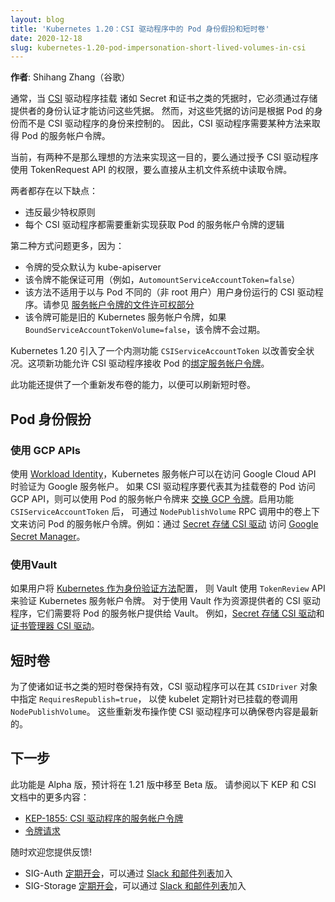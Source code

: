 ```yaml
---
layout: blog
title: 'Kubernetes 1.20：CSI 驱动程序中的 Pod 身份假扮和短时卷'
date: 2020-12-18
slug: kubernetes-1.20-pod-impersonation-short-lived-volumes-in-csi
---
```

<!--
layout: blog
title: 'Kubernetes 1.20: Pod Impersonation and Short-lived Volumes in CSI Drivers'
date: 2020-12-18
slug: kubernetes-1.20-pod-impersonation-short-lived-volumes-in-csi
-->

<!--
**Author**: Shihang Zhang (Google)
-->
**作者**: Shihang Zhang（谷歌）

<!--
Typically when a [CSI](https://github.com/container-storage-interface/spec/blob/baa71a34651e5ee6cb983b39c03097d7aa384278/spec.md) driver mounts credentials such as secrets and certificates, it has to authenticate against storage providers to access the credentials. However, the access to those credentials are controlled on the basis of the pods' identities rather than the CSI driver's identity. CSI drivers, therefore, need some way to retrieve pod's service account token. 
-->
通常，当 [CSI](https://github.com/container-storage-interface/spec/blob/baa71a34651e5ee6cb983b39c03097d7aa384278/spec.md) 驱动程序挂载
诸如 Secret 和证书之类的凭据时，它必须通过存储提供者的身份认证才能访问这些凭据。
然而，对这些凭据的访问是根据 Pod 的身份而不是 CSI 驱动程序的身份来控制的。 
因此，CSI 驱动程序需要某种方法来取得 Pod 的服务帐户令牌。

<!--
Currently there are two suboptimal approaches to achieve this, either by granting CSI drivers the permission to use TokenRequest API or by reading tokens directly from the host filesystem. 
-->
当前，有两种不是那么理想的方法来实现这一目的，要么通过授予 CSI 驱动程序使用 TokenRequest API 的权限，要么直接从主机文件系统中读取令牌。

<!--
Both of them exhibit the following drawbacks:
-->
两者都存在以下缺点：

<!--
- Violating the principle of least privilege
- Every CSI driver needs to re-implement the logic of getting the pod’s service account token
-->
- 违反最少特权原则
- 每个 CSI 驱动程序都需要重新实现获取 Pod 的服务帐户令牌的逻辑

<!--
The second approach is more problematic due to:
-->
第二种方式问题更多，因为：

<!--
- The audience of the token defaults to the kube-apiserver
- The token is not guaranteed to be available (e.g. `AutomountServiceAccountToken=false`)
- The approach does not work for CSI drivers that run as a different (non-root) user from the pods. See [file permission section for service account token](https://github.com/kubernetes/enhancements/blob/f40c24a5da09390bd521be535b38a4dbab09380c/keps/sig-storage/20180515-svcacct-token-volumes.md#file-permission)
- The token might be legacy Kubernetes service account token which doesn’t expire if `BoundServiceAccountTokenVolume=false`
-->
- 令牌的受众默认为 kube-apiserver
- 该令牌不能保证可用（例如，`AutomountServiceAccountToken=false`）
- 该方法不适用于以与 Pod 不同的（非 root 用户）用户身份运行的 CSI 驱动程序。请参见
  [服务帐户令牌的文件许可权部分](https://github.com/kubernetes/enhancements/blob/f40c24a5da09390bd521be535b38a4dbab09380c/keps/sig-storage/20180515-svcacct-token-volumes.md#file-permission)
- 该令牌可能是旧的 Kubernetes 服务帐户令牌，如果 `BoundServiceAccountTokenVolume=false`，该令牌不会过期。

<!--
Kubernetes 1.20 introduces an alpha feature, `CSIServiceAccountToken`, to improve the security posture. The new feature allows CSI drivers to receive pods' [bound service account tokens](https://github.com/kubernetes/enhancements/blob/master/keps/sig-auth/1205-bound-service-account-tokens/README.md).
-->
Kubernetes 1.20 引入了一个内测功能 `CSIServiceAccountToken` 以改善安全状况。这项新功能允许 CSI 驱动程序接收 Pod 的[绑定服务帐户令牌](https://github.com/kubernetes/enhancements/blob/master/keps/sig-auth/1205-bound-service-account-tokens/README.md)。

<!--
This feature also provides a knob to re-publish volumes so that short-lived volumes can be refreshed.
-->
此功能还提供了一个重新发布卷的能力，以便可以刷新短时卷。

<!--
## Pod Impersonation

### Using GCP APIs
-->
## Pod 身份假扮

### 使用 GCP APIs

<!--
Using [Workload Identity](https://cloud.google.com/kubernetes-engine/docs/how-to/workload-identity), a Kubernetes service account can authenticate as a Google service account when accessing Google Cloud APIs. If a CSI driver needs to access GCP APIs on behalf of the pods that it is mounting volumes for, it can use the pod's service account token to [exchange for GCP tokens](https://cloud.google.com/iam/docs/reference/sts/rest). The pod's service account token is plumbed through the volume context in `NodePublishVolume` RPC calls when the feature `CSIServiceAccountToken` is enabled. For example: accessing [Google Secret Manager](https://cloud.google.com/secret-manager/) via a [secret store CSI driver](https://github.com/GoogleCloudPlatform/secrets-store-csi-driver-provider-gcp).
-->
使用 [Workload Identity](https://cloud.google.com/kubernetes-engine/docs/how-to/workload-identity)，Kubernetes 服务帐户可以在访问 Google Cloud API 时验证为 Google 服务帐户。
如果 CSI 驱动程序要代表其为挂载卷的 Pod 访问 GCP API，则可以使用 Pod 的服务帐户令牌来
[交换 GCP 令牌](https://cloud.google.com/iam/docs/reference/sts/rest)。启用功能 `CSIServiceAccountToken` 后，
可通过 `NodePublishVolume` RPC 调用中的卷上下文来访问 Pod 的服务帐户令牌。例如：通过 [Secret 存储 CSI 驱动](https://github.com/GoogleCloudPlatform/secrets-store-csi-driver-provider-gcp)
访问 [Google Secret Manager](https://cloud.google.com/secret-manager/)。

<!--
### Using Vault

If users configure [Kubernetes as an auth method](https://www.vaultproject.io/docs/auth/kubernetes), Vault uses the `TokenReview` API to validate the Kubernetes service account token. For CSI drivers using Vault as resources provider, they need to present the pod's service account to Vault. For example, [secrets store CSI driver](https://github.com/hashicorp/secrets-store-csi-driver-provider-vault) and [cert manager CSI driver](https://github.com/jetstack/cert-manager-csi).
-->
### 使用Vault

如果用户将 [Kubernetes 作为身份验证方法](https://www.vaultproject.io/docs/auth/kubernetes)配置，
则 Vault 使用 `TokenReview` API 来验证 Kubernetes 服务帐户令牌。
对于使用 Vault 作为资源提供者的 CSI 驱动程序，它们需要将 Pod 的服务帐户提供给 Vault。
例如，[Secret 存储 CSI 驱动](https://github.com/hashicorp/secrets-store-csi-driver-provider-vault)和
[证书管理器 CSI 驱动](https://github.com/jetstack/cert-manager-csi)。

<!--
## Short-lived Volumes

To keep short-lived volumes such as certificates effective, CSI drivers can specify `RequiresRepublish=true` in their`CSIDriver` object to have the kubelet periodically call `NodePublishVolume` on mounted volumes. These republishes allow CSI drivers to ensure that the volume content is up-to-date.
-->
## 短时卷

为了使诸如证书之类的短时卷保持有效，CSI 驱动程序可以在其 `CSIDriver` 对象中指定 `RequiresRepublish=true`，
以使 kubelet 定期针对已挂载的卷调用 `NodePublishVolume`。
这些重新发布操作使 CSI 驱动程序可以确保卷内容是最新的。

<!--
## Next steps

This feature is alpha and projected to move to beta in 1.21. See more in the following KEP and CSI documentation:
-->
## 下一步

此功能是 Alpha 版，预计将在 1.21 版中移至 Beta 版。 请参阅以下 KEP 和 CSI 文档中的更多内容：

<!--
- [KEP-1855: Service Account Token for CSI Driver](https://github.com/kubernetes/enhancements/blob/master/keps/sig-storage/1855-csi-driver-service-account-token/README.md)
- [Token Requests](https://kubernetes-csi.github.io/docs/token-requests.html)
-->
- [KEP-1855: CSI 驱动程序的服务帐户令牌](https://github.com/kubernetes/enhancements/blob/master/keps/sig-storage/1855-csi-driver-service-account-token/README.md)
- [令牌请求](https://kubernetes-csi.github.io/docs/token-requests.html)

<!--
Your feedback is always welcome!
- SIG-Auth [meets regularly](https://github.com/kubernetes/community/tree/master/sig-auth#meetings) and can be reached via [Slack and the mailing list](https://github.com/kubernetes/community/tree/master/sig-auth#contact)
- SIG-Storage [meets regularly](https://github.com/kubernetes/community/tree/master/sig-storage#meetings) and can be reached via [Slack and the mailing list](https://github.com/kubernetes/community/tree/master/sig-storage#contact).
-->
随时欢迎您提供反馈!
- SIG-Auth [定期开会](https://github.com/kubernetes/community/tree/master/sig-auth#meetings)，可以通过 [Slack 和邮件列表](https://github.com/kubernetes/community/tree/master/sig-auth＃contact)加入
- SIG-Storage [定期开会](https://github.com/kubernetes/community/tree/master/sig-storage#meetings)，可以通过 [Slack 和邮件列表](https://github.com/kubernetes/community/tree/master/sig-storage#contact)加入
